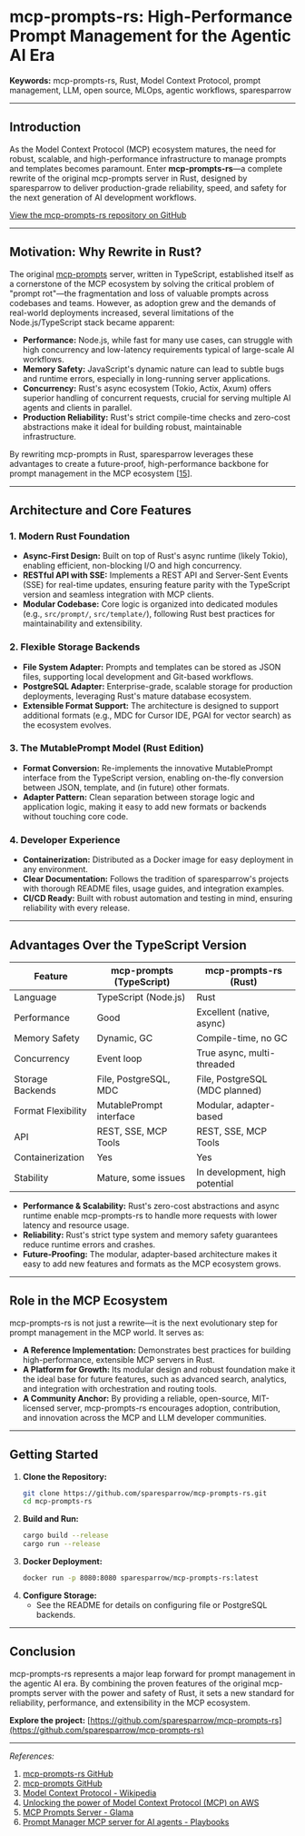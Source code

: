 # mcp-prompts-rs: High-Performance Prompt Management for the Agentic AI Era

**Keywords:** mcp-prompts-rs, Rust, Model Context Protocol, prompt management, LLM, open source, MLOps, agentic workflows, sparesparrow

---

## Introduction

As the Model Context Protocol (MCP) ecosystem matures, the need for robust, scalable, and high-performance infrastructure to manage prompts and templates becomes paramount. Enter **mcp-prompts-rs**—a complete rewrite of the original mcp-prompts server in Rust, designed by sparesparrow to deliver production-grade reliability, speed, and safety for the next generation of AI development workflows.

[View the mcp-prompts-rs repository on GitHub](https://github.com/sparesparrow/mcp-prompts-rs)

---

## Motivation: Why Rewrite in Rust?

The original [mcp-prompts](https://github.com/sparesparrow/mcp-prompts) server, written in TypeScript, established itself as a cornerstone of the MCP ecosystem by solving the critical problem of "prompt rot"—the fragmentation and loss of valuable prompts across codebases and teams. However, as adoption grew and the demands of real-world deployments increased, several limitations of the Node.js/TypeScript stack became apparent:

- **Performance:** Node.js, while fast for many use cases, can struggle with high concurrency and low-latency requirements typical of large-scale AI workflows.
- **Memory Safety:** JavaScript's dynamic nature can lead to subtle bugs and runtime errors, especially in long-running server applications.
- **Concurrency:** Rust's async ecosystem (Tokio, Actix, Axum) offers superior handling of concurrent requests, crucial for serving multiple AI agents and clients in parallel.
- **Production Reliability:** Rust's strict compile-time checks and zero-cost abstractions make it ideal for building robust, maintainable infrastructure.

By rewriting mcp-prompts in Rust, sparesparrow leverages these advantages to create a future-proof, high-performance backbone for prompt management in the MCP ecosystem [[15](https://github.com/sparesparrow/mcp-prompts-rs)].

---

## Architecture and Core Features

### 1. Modern Rust Foundation
- **Async-First Design:** Built on top of Rust's async runtime (likely Tokio), enabling efficient, non-blocking I/O and high concurrency.
- **RESTful API with SSE:** Implements a REST API and Server-Sent Events (SSE) for real-time updates, ensuring feature parity with the TypeScript version and seamless integration with MCP clients.
- **Modular Codebase:** Core logic is organized into dedicated modules (e.g., `src/prompt/`, `src/template/`), following Rust best practices for maintainability and extensibility.

### 2. Flexible Storage Backends
- **File System Adapter:** Prompts and templates can be stored as JSON files, supporting local development and Git-based workflows.
- **PostgreSQL Adapter:** Enterprise-grade, scalable storage for production deployments, leveraging Rust's mature database ecosystem.
- **Extensible Format Support:** The architecture is designed to support additional formats (e.g., MDC for Cursor IDE, PGAI for vector search) as the ecosystem evolves.

### 3. The MutablePrompt Model (Rust Edition)
- **Format Conversion:** Re-implements the innovative MutablePrompt interface from the TypeScript version, enabling on-the-fly conversion between JSON, template, and (in future) other formats.
- **Adapter Pattern:** Clean separation between storage logic and application logic, making it easy to add new formats or backends without touching core code.

### 4. Developer Experience
- **Containerization:** Distributed as a Docker image for easy deployment in any environment.
- **Clear Documentation:** Follows the tradition of sparesparrow's projects with thorough README files, usage guides, and integration examples.
- **CI/CD Ready:** Built with robust automation and testing in mind, ensuring reliability with every release.

---

## Advantages Over the TypeScript Version

| Feature                | mcp-prompts (TypeScript) | mcp-prompts-rs (Rust)         |
|------------------------|--------------------------|-------------------------------|
| Language               | TypeScript (Node.js)     | Rust                          |
| Performance            | Good                     | Excellent (native, async)      |
| Memory Safety          | Dynamic, GC              | Compile-time, no GC           |
| Concurrency            | Event loop               | True async, multi-threaded     |
| Storage Backends       | File, PostgreSQL, MDC    | File, PostgreSQL (MDC planned)|
| Format Flexibility     | MutablePrompt interface  | Modular, adapter-based        |
| API                    | REST, SSE, MCP Tools     | REST, SSE, MCP Tools          |
| Containerization       | Yes                      | Yes                           |
| Stability              | Mature, some issues      | In development, high potential |

- **Performance & Scalability:** Rust's zero-cost abstractions and async runtime enable mcp-prompts-rs to handle more requests with lower latency and resource usage.
- **Reliability:** Rust's strict type system and memory safety guarantees reduce runtime errors and crashes.
- **Future-Proofing:** The modular, adapter-based architecture makes it easy to add new features and formats as the MCP ecosystem grows.

---

## Role in the MCP Ecosystem

mcp-prompts-rs is not just a rewrite—it is the next evolutionary step for prompt management in the MCP world. It serves as:
- **A Reference Implementation:** Demonstrates best practices for building high-performance, extensible MCP servers in Rust.
- **A Platform for Growth:** Its modular design and robust foundation make it the ideal base for future features, such as advanced search, analytics, and integration with orchestration and routing tools.
- **A Community Anchor:** By providing a reliable, open-source, MIT-licensed server, mcp-prompts-rs encourages adoption, contribution, and innovation across the MCP and LLM developer communities.

---

## Getting Started

1. **Clone the Repository:**
   ```bash
   git clone https://github.com/sparesparrow/mcp-prompts-rs.git
   cd mcp-prompts-rs
   ```
2. **Build and Run:**
   ```bash
   cargo build --release
   cargo run --release
   ```
3. **Docker Deployment:**
   ```bash
   docker run -p 8080:8080 sparesparrow/mcp-prompts-rs:latest
   ```
4. **Configure Storage:**
   - See the README for details on configuring file or PostgreSQL backends.

---

## Conclusion

mcp-prompts-rs represents a major leap forward for prompt management in the agentic AI era. By combining the proven features of the original mcp-prompts server with the power and safety of Rust, it sets a new standard for reliability, performance, and extensibility in the MCP ecosystem.

**Explore the project:** [https://github.com/sparesparrow/mcp-prompts-rs](https://github.com/sparesparrow/mcp-prompts-rs)

---

*References:*
1. [mcp-prompts-rs GitHub](https://github.com/sparesparrow/mcp-prompts-rs)
2. [mcp-prompts GitHub](https://github.com/sparesparrow/mcp-prompts)
3. [Model Context Protocol - Wikipedia](https://en.wikipedia.org/wiki/Model_Context_Protocol)
4. [Unlocking the power of Model Context Protocol (MCP) on AWS](https://aws.amazon.com/blogs/machine-learning/unlocking-the-power-of-model-context-protocol-mcp-on-aws/)
5. [MCP Prompts Server - Glama](https://glama.ai/mcp/servers/@sparesparrow/mcp-prompts)
6. [Prompt Manager MCP server for AI agents - Playbooks](https://playbooks.com/mcp/sparesparrow-prompt-manager) 